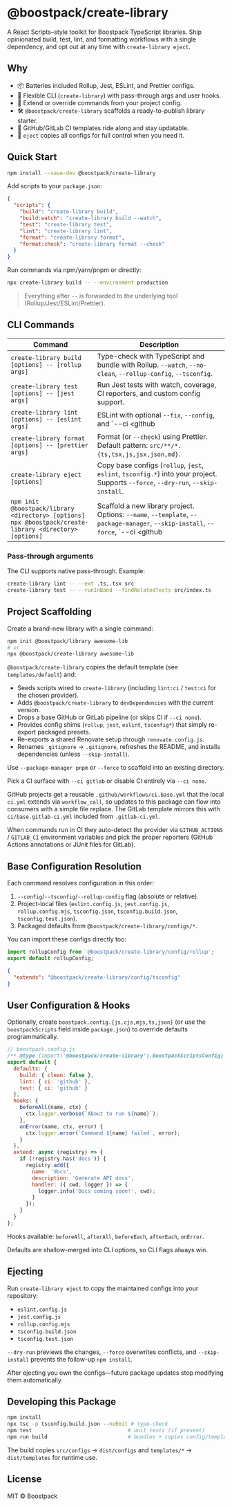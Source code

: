 # @boostpack/create-library

A React Scripts–style toolkit for Boostpack TypeScript libraries. Ship opinionated build, test, lint, and formatting workflows with a single dependency, and opt out at any time with `create-library eject`.

## Why

- 📦 Batteries included Rollup, Jest, ESLint, and Prettier configs.
- 🔁 Flexible CLI (`create-library`) with pass-through args and user hooks.
- 🧩 Extend or override commands from your project config.
- 🛠️ `@boostpack/create-library` scaffolds a ready-to-publish library starter.
- 🧱 GitHub/GitLab CI templates ride along and stay updatable.
- 🧳 `eject` copies all configs for full control when you need it.

## Quick Start

```bash
npm install --save-dev @boostpack/create-library
```

Add scripts to your `package.json`:

```json
{
  "scripts": {
    "build": "create-library build",
    "build:watch": "create-library build --watch",
    "test": "create-library test",
    "lint": "create-library lint",
    "format": "create-library format",
    "format:check": "create-library format --check"
  }
}
```

Run commands via npm/yarn/pnpm or directly:

```bash
npx create-library build -- --environment production
```

> Everything after `--` is forwarded to the underlying tool (Rollup/Jest/ESLint/Prettier).

## CLI Commands

| Command | Description |
|---------|-------------|
| `create-library build [options] -- [rollup args]` | Type-check with TypeScript and bundle with Rollup. `--watch`, `--no-clean`, `--rollup-config`, `--tsconfig`. |
| `create-library test [options] -- [jest args]` | Run Jest tests with watch, coverage, CI reporters, and custom config support. |
| `create-library lint [options] -- [eslint args]` | ESLint with optional `--fix`, `--config`, and `--ci <github|gitlab>`. |
| `create-library format [options] -- [prettier args]` | Format (or `--check`) using Prettier. Default pattern: `src/**/*.{ts,tsx,js,jsx,json,md}`. |
| `create-library eject [options]` | Copy base configs (`rollup`, `jest`, `eslint`, `tsconfig.*`) into your project. Supports `--force`, `--dry-run`, `--skip-install`. |
| `npm init @boostpack/library <directory> [options]`<br>`npx @boostpack/create-library <directory> [options]` | Scaffold a new library project. Options: `--name`, `--template`, `--package-manager`, `--skip-install`, `--force`, `--ci <github|gitlab|none>`. |

### Pass-through arguments

The CLI supports native pass-through. Example:

```bash
create-library lint -- --ext .ts,.tsx src
create-library test -- --runInBand --findRelatedTests src/index.ts
```

## Project Scaffolding

Create a brand-new library with a single command:

```bash
npm init @boostpack/library awesome-lib
# or
npx @boostpack/create-library awesome-lib
```

`@boostpack/create-library` copies the default template (see `templates/default`) and:

- Seeds scripts wired to `create-library` (including `lint:ci` / `test:ci` for the chosen provider).
- Adds `@boostpack/create-library` to `devDependencies` with the current version.
- Drops a base GitHub or GitLab pipeline (or skips CI if `--ci none`).
- Provides config shims (`rollup`, `jest`, `eslint`, `tsconfig*`) that simply re-export packaged presets.
- Re-exports a shared Renovate setup through `renovate.config.js`.
- Renames `_gitignore` → `.gitignore`, refreshes the README, and installs dependencies (unless `--skip-install`).

Use `--package-manager pnpm` or `--force` to scaffold into an existing directory.

Pick a CI surface with `--ci gitlab` or disable CI entirely via `--ci none`.

GitHub projects get a reusable `.github/workflows/ci.base.yml` that the local `ci.yml` extends via `workflow_call`, so updates to this package can flow into consumers with a simple file replace. The GitLab template mirrors this with `ci/base.gitlab-ci.yml` included from `.gitlab-ci.yml`.

When commands run in CI they auto-detect the provider via `GITHUB_ACTIONS` / `GITLAB_CI` environment variables and pick the proper reporters (GitHub Actions annotations or JUnit files for GitLab).

## Base Configuration Resolution

Each command resolves configuration in this order:

1. `--config`/`--tsconfig`/`--rollup-config` flag (absolute or relative).
2. Project-local files (`eslint.config.js`, `jest.config.js`, `rollup.config.mjs`, `tsconfig.json`, `tsconfig.build.json`, `tsconfig.test.json`).
3. Packaged defaults from `@boostpack/create-library/configs/*`.

You can import these configs directly too:

```js
import rollupConfig from '@boostpack/create-library/config/rollup';
export default rollupConfig;
```

```json
{
  "extends": "@boostpack/create-library/config/tsconfig"
}
```

## User Configuration & Hooks

Optionally, create `boostpack.config.{js,cjs,mjs,ts,json}` (or use the `boostpackScripts` field inside `package.json`) to override defaults programmatically.

```js
// boostpack.config.js
/** @type {import('@boostpack/create-library').BoostpackScriptsConfig} */
export default {
  defaults: {
    build: { clean: false },
    lint: { ci: 'github' },
    test: { ci: 'github' }
  },
  hooks: {
    beforeAll(name, ctx) {
      ctx.logger.verbose(`About to run ${name}`);
    },
    onError(name, ctx, error) {
      ctx.logger.error(`Command ${name} failed`, error);
    }
  },
  extend: async (registry) => {
    if (!registry.has('docs')) {
      registry.add({
        name: 'docs',
        description: 'Generate API docs',
        handler: ({ cwd, logger }) => {
          logger.info('Docs coming soon!', cwd);
        }
      });
    }
  }
};
```

Hooks available: `beforeAll`, `afterAll`, `beforeEach`, `afterEach`, `onError`.

Defaults are shallow-merged into CLI options, so CLI flags always win.

## Ejecting

Run `create-library eject` to copy the maintained configs into your repository:

- `eslint.config.js`
- `jest.config.js`
- `rollup.config.mjs`
- `tsconfig.build.json`
- `tsconfig.test.json`

`--dry-run` previews the changes, `--force` overwrites conflicts, and `--skip-install` prevents the follow-up `npm install`.

After ejecting you own the configs—future package updates stop modifying them automatically.

## Developing this Package

```bash
npm install
npx tsc -p tsconfig.build.json --noEmit # type-check
npm test                               # unit tests (if present)
npm run build                          # bundles + copies config/templates
```

The build copies `src/configs` → `dist/configs` and `templates/*` → `dist/templates` for runtime use.

## License

MIT © Boostpack
